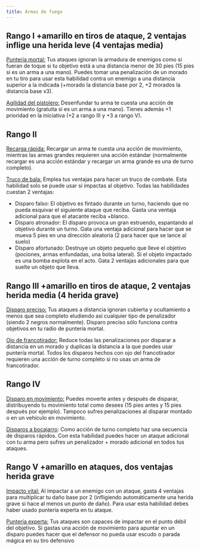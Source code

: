 ```yaml
---
title: Armas de fuego
---
```


## Rango I +amarillo en tiros de ataque, 2 ventajas inflige una herida leve (4 ventajas media)

<u>Puntería mortal:</u> Tus ataques ignoran la armadura de enemigos como si fueran de toque si tu objetivo está a una distancia menor de 30 pies (15 pies si es un arma a una mano). Puedes tomar una penalización de un morado en tu tiro para usar esta habilidad contra un enemigo a una distancia superior a la indicada (+morado la distancia base por 2, +2 morados la distancia base x3).

<u>Agilidad del pistolero:</u> Desenfundar tu arma te cuesta una acción de movimiento (gratuita si es un arma a una mano). Tienes además +1 prioridad en la iniciativa (+2 a rango III y +3 a rango V).

## Rango II

<u>Recarga rápida:</u> Recargar un arma te cuesta una acción de movimiento, mientras las armas grandes requieren una acción estándar (normalmente recargar es una acción estándar y recargar un arma grande es una de turno completo).

<u>Truco de bala:</u> Emplea tus ventajas para hacer un truco de combate. Esta habilidad solo se puede usar si impactas al objetivo. Todas las habilidades cuestan 2 ventajas: 

- Disparo falso: El objetivo es fintado durante un turno, haciendo que no pueda esquivar el siguiente ataque que reciba. Gasta una ventaja adicional para que el atacante reciba +blanco.
- Disparo atronador: El disparo provoca un gran estruendo, espantando al objetivo durante un turno. Gata una ventaja adicional para hacer que se mueva 5 pies en una dirección aleatoria (2 para hacer que se lance al suelo)
- Disparo afortunado: Destruye un objeto pequeño que lleve el objetivo (pociones, armas enfundadas, una bolsa lateral). Si el objeto impactado es una bomba explota en el acto. Gata 2 ventajas adicionales para que suelte un objeto que lleva.

## Rango III +amarillo en tiros de ataque, 2 ventajas herida media (4 herida grave)

<u>Disparo preciso:</u> Tus ataques a distancia ignoran cubierta y ocultamiento a menos que sea completo eludiendo así cualquier tipo de penalizador (siendo 2 negros normalmente). Disparo preciso sólo funciona contra objetivos en tu radio de puntería mortal.

<u>Ojo de francotirador:</u> Reduce todas las penalizaciones por disparar a distancia en un morado y duplicas la distancia a la que puedes usar puntería mortal. Todos los disparos hechos con ojo del francotirador requieren una acción de turno completo si no usas un arma de francotirador.

## Rango IV

<u>Disparo en movimiento:</u> Puedes moverte antes y después de disparar, distribuyendo tu movimiento total como desees (15 pies antes y 15 pies después por ejemplo). Tampoco sufres penalizaciones al disparar montado o en un vehículo en movimiento.

<u>Disparos a bocajarro</u>: Como acción de turno completo haz una secuencia de disparos rápidos. Con esta habilidad puedes hacer un ataque adicional con tu arma pero sufres un penalizador + morado adicional en todos tus ataques.

## Rango V +amarillo en ataques, dos ventajas herida grave

<u>Impacto vital:</u> Al impactar a un enemigo con un ataque, gasta 4 ventajas para multiplicar tu daño base por 2 (infligiendo automáticamente una herida grave si hace al menos un punto de daño). Para usar esta habilidad debes haber usado puntería experta en tu ataque.

<u>Puntería experta:</u> Tus ataques son capaces de impactar en el punto débil del objetivo. Si gastas una acción de movimiento para apuntar en un disparo puedes hacer que el defensor no pueda usar escudo o parada mágica en su tiro defensivo